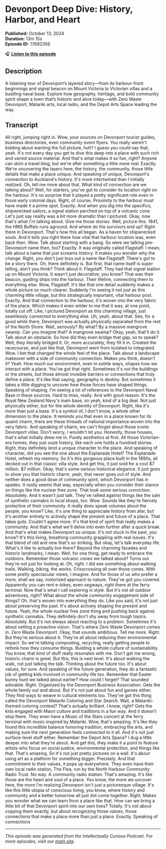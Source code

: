 # Devonport Deep Dive: History, Harbor, and Heart

**Published:** October 13, 2024  
**Duration:** 13m 15s  
**Episode ID:** 17692356

🎧 **[Listen to this episode](https://intellectuallycurious.buzzsprout.com/2529712/episodes/17692356-devonport-deep-dive-history-harbor-and-heart)**

## Description

A listening tour of Devonport’s layered story—from its harbour-front beginnings and signal beacon on Mount Victoria to Victorian villas and a bustling naval base. Explore how geography, heritage, and bold community spirit shape a town that’s historic and alive today—with Zero Waste Devonport, Matariki arts, local radio, and the Depot Arts Space leading the way.

## Transcript

All right, jumping right in. Wow, your sources on Devonport tourist guides, business directories, even community event flyers. You really weren't kidding about wanting the full picture, huh? I guess you could say that, yeah. It's not every day you get to dive this deep into a place with such rich and varied source material. And that's what makes it so fun, right? Anyone can skim a travel blog, but we're after something a little more real. Exactly. We're uncovering the layers here, the history, the community, those little details that make a place unique. And speaking of unique, Devonport's connection to Auckland's history. It's more intertwined than I initially realized. Oh, tell me more about that. What kind of connection are we talking about? Well, for starters, you've got to consider its location right on the harbour. It's no surprise that it played a pretty significant role even in those early colonial days. Right, of course. Proximity to the harbour must have made it a prime spot. Exactly. And when you dig into the specifics, shipwrecked sailors, a signal station perched on top of a volcanic cone. Let's just say reality was a bit more dramatic than I pictured. Okay, now that's what I'm talking about. Give me those stories. Well, picture this. 1841, the HMS Buffalo runs aground. And where do the survivors end up? Right there in Devonport. That's how this all began. As a haven for shipwrecked souls. And it tells you right there how vital that harbour location was, even back then. Wow. Talk about starting with a bang. So were we talking pre-Devonport name then, too? Exactly. It was originally called Flagstaff. I mean, talk about a name that just screams history. It makes you wonder why the change. Right, you don't just toss out a name like Flagstaff. There's got to be a story there. Oh, there definitely is. But first, that name itself is super telling, don't you think? Think about it. Flagstaff. They had that signal station up on Mount Victoria. It wasn't just decorative, you know? That was their beacon, guiding ships into the harbour. Their lifeline, connecting them to everything else. Wow, Flagstaff. It's like that one detail suddenly makes a whole picture so much clearer. Suddenly I'm seeing it not just as this charming little village, but this strategically important, vital harbour post. Exactly. And that connection to the harbour, it's woven into the very fabric of the place. Which makes it even wilder to me that it was, at one point, totally cut off. Like, I pictured Devonport as this charming village, just seamlessly connected to everything else. Uh, yeah, about that. See, for a good while there, Devonport was actually physically separated from the rest of the North Shore. Wait, seriously? By what? By a massive mangrove swamp. Can you imagine that? A mangrove swamp? Okay, yeah, that'll do it. Talk about an obstacle. So how did they even bridge that gap, so to speak? Well, they literally bridged it. Or, more accurately, they fill it in. Created the racecourse, and just like that, Devonport went from isolated to integrated. Wow. I bet that changed the whole feel of the place. Talk about a landscape makeover with a side of community connection. Makes you think, doesn't it? Yeah. How much our environment, even in subtle ways, shapes how we interact with a place. You've got that right. Sometimes it's not the buildings or the streets, but those almost invisible barriers or connections that truly define a place. It's like that saying, geography is destiny. But sometimes it takes a little digging to uncover how those forces have shaped things. Speaking of shaping, I'm seeing a lot of references to the Devonport Naval Base in these sources. Hard to miss, really. And with good reason. It's the Royal New Zealand Navy's main base, so yeah, kind of a big deal. Not just physically either, but for the whole identity of Devonport. Right, like it's more than just a base. It's a symbol of, I don't know, a whole other dimension to the place. It reminds you that even in a place known for its quaint charm, there are these threads of national importance woven into the very fabric. And speaking of charm, we can't forget about those iconic Devonport villas. Don't worry, I wouldn't let you. Honestly, those houses, that's what initially drew me in. Purely aesthetics at first. All those Victorian-era homes, they just ooze history, like each one holds a hundred stories. Right, they definitely lend a unique character to the place. And speaking of character, did you see the one about the Esplanade Hotel? The Esplanade Hotel, refresh my memory. So it's this gorgeous place built in the 1890s, all decked out in that classic villa style. And get this, it just sold for a cool $7 million. $7 million. Okay, that's some serious historical elegance. It just goes to show you that historic charm, yeah, that never goes out of style. And neither does a good dose of community spirit, which Devonport has in spades. It really seems that way, especially when you consider their stance on things like the nuclear free zone. That took some serious conviction. Absolutely. And it wasn't just talk. They've rallied against things like the sale of synthetic cannabis in local shops, too. Wow. Sounds like they're fiercely protective of their community. It really does speak volumes about the people, you know? Like, it's one thing to appreciate history from afar, but it's another entirely to actively shape the present and future of a place. That takes guts. Couldn't agree more. It's that kind of spirit that really makes a community. And that's what we'll delve into even further after a quick break. And that's what makes Devonport so unique. It's not stuck in the past, you know? It's this living, breathing community grappling with real issues. It's that blend of old and new that's so striking. But okay, let's talk everyday life. What's it like to actually live there? Beyond the charming facades and historic landmarks, I mean. Well, for one thing, get ready to embrace the outdoors. Remember those volcanic cones we talked about? Turns out they're not just for looking at. Oh, right. I did see something about walking trails. Walking, biking, the works. Crisscrossing all over those cones. With some pretty spectacular views, I imagine. And for those of us who prefer a more, shall we say, motorized approach to nature. They've got you covered. Apparently you can rent e-bikes, even segways, right there at the ferry terminal. Now that's what I call exploring in style. But it's not all outdoor adventures, right? What about the whole community engagement side of things? Oh, that's woven into everything they do. Like you said, it's not just about preserving the past. It's about actively shaping the present and future. Yeah, the whole nuclear free zone thing and pushing back against synthetic cannabis. They definitely don't shy away from tough topics. Absolutely. But it's not always about reacting to a problem. Sometimes it's about setting a proactive vision. That's where Zero Waste Devonport comes in. Zero Waste Devonport. Okay, that sounds ambitious. Tell me more. Right. But they're serious about it. They're all about reducing their environmental impact. So we're talking composting, recycling, really getting people to rethink how they consume things. Building a whole culture of sustainability. You know, that kind of stuff really resonates with me. Don't get me wrong, historic charm is great. But this, this is next level. It's about walking the walk, not just talking the talk. Thinking about the future too. It's about values, for sure. And speaking of the future generation, they do a fantastic job of getting kids involved in community life too. Remember that Easter bunny hunt we talked about earlier? How could I forget? That sounded adorable. Right. Organized by the Devonport Business Association. Gets the whole family out and about. But it's not just about fun and games either. They find ways to weave in cultural elements too. They've got this thing called the Devonport Matariki Coloring and Star Search. Wait, a Matariki-themed coloring contest? That's actually brilliant. I know, right? Gets the kids engaged with Maori culture and traditions in a fun way. And it doesn't stop there. They even have a Music of the Stars concert at the ferry terminal with music inspired by Matariki. Wow, that's amazing. It's like they found this incredible balance honoring tradition, embracing the arts, and making sure the next generation feels connected to it all. And it's not just surface-level stuff either. Remember the Depot Arts Space? I dug a little deeper into what they're about. And get this, they make it a point to feature artists who focus on social justice, environmental protection, and things like that. That's amazing. So it's not just pretty pictures on a wall. It's about using art as a platform for something bigger. Precisely. And that commitment to their values, it pops up everywhere. They even have their own local radio station, The Flea, run by the North Harbour Community Radio Trust. No way. A community radio station. That's amazing. It's like those are the heart and soul of a place. You know, the more we uncover here, the more I'm realizing Devonport isn't just a picturesque village. It's like this little utopia of conscious living, you know, where history and community and a better tomorrow all just dot come together. Right. Makes you wonder what we can learn from a place like that. How can we bring a little bit of that Devonport spirit into our own lives? Totally. It's not about copying them exactly, but about recognizing those values, those connections that make a place more than just a place. Exactly. Speaking of connections

---
*This episode was generated from the Intellectually Curious Podcast. For more episodes, visit our [main site](https://intellectuallycurious.buzzsprout.com).*
